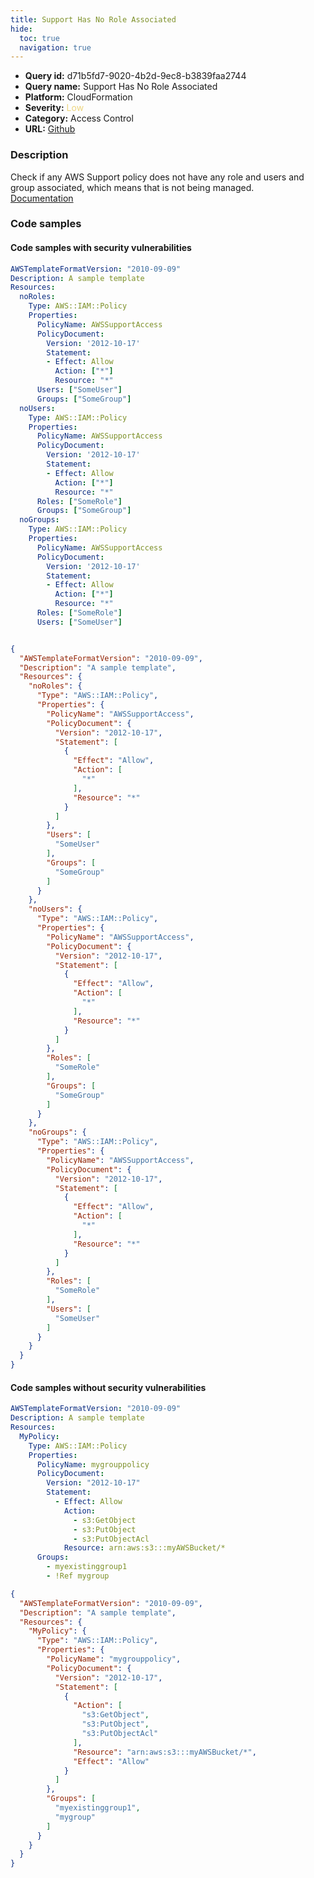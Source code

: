 ```yaml
---
title: Support Has No Role Associated
hide:
  toc: true
  navigation: true
---
```


<style>
  .highlight .hll {
    background-color: #ff171742;
  }
  .md-content {
    max-width: 1100px;
    margin: 0 auto;
  }
</style>

-   **Query id:** d71b5fd7-9020-4b2d-9ec8-b3839faa2744
-   **Query name:** Support Has No Role Associated
-   **Platform:** CloudFormation
-   **Severity:** <span style="color:#edd57e">Low</span>
-   **Category:** Access Control
-   **URL:** [Github](https://github.com/Checkmarx/kics/tree/master/assets/queries/cloudFormation/aws/support_has_no_role_associated)

### Description
Check if any AWS Support policy does not have any role and users and group associated, which means that is not being managed.<br>
[Documentation](https://docs.aws.amazon.com/AWSCloudFormation/latest/UserGuide/aws-resource-iam-policy.html)

### Code samples
#### Code samples with security vulnerabilities
```yaml title="Positive test num. 1 - yaml file" hl_lines="16 4 28"
AWSTemplateFormatVersion: "2010-09-09"
Description: A sample template
Resources:
  noRoles:
    Type: AWS::IAM::Policy
    Properties:
      PolicyName: AWSSupportAccess
      PolicyDocument:
        Version: '2012-10-17'
        Statement:
        - Effect: Allow
          Action: ["*"]
          Resource: "*"
      Users: ["SomeUser"]
      Groups: ["SomeGroup"]
  noUsers:
    Type: AWS::IAM::Policy
    Properties:
      PolicyName: AWSSupportAccess
      PolicyDocument:
        Version: '2012-10-17'
        Statement:
        - Effect: Allow
          Action: ["*"]
          Resource: "*"
      Roles: ["SomeRole"]
      Groups: ["SomeGroup"]
  noGroups:
    Type: AWS::IAM::Policy
    Properties:
      PolicyName: AWSSupportAccess
      PolicyDocument:
        Version: '2012-10-17'
        Statement:
        - Effect: Allow
          Action: ["*"]
          Resource: "*"
      Roles: ["SomeRole"]
      Users: ["SomeUser"]



```
```json title="Positive test num. 2 - json file" hl_lines="29 53 5"
{
  "AWSTemplateFormatVersion": "2010-09-09",
  "Description": "A sample template",
  "Resources": {
    "noRoles": {
      "Type": "AWS::IAM::Policy",
      "Properties": {
        "PolicyName": "AWSSupportAccess",
        "PolicyDocument": {
          "Version": "2012-10-17",
          "Statement": [
            {
              "Effect": "Allow",
              "Action": [
                "*"
              ],
              "Resource": "*"
            }
          ]
        },
        "Users": [
          "SomeUser"
        ],
        "Groups": [
          "SomeGroup"
        ]
      }
    },
    "noUsers": {
      "Type": "AWS::IAM::Policy",
      "Properties": {
        "PolicyName": "AWSSupportAccess",
        "PolicyDocument": {
          "Version": "2012-10-17",
          "Statement": [
            {
              "Effect": "Allow",
              "Action": [
                "*"
              ],
              "Resource": "*"
            }
          ]
        },
        "Roles": [
          "SomeRole"
        ],
        "Groups": [
          "SomeGroup"
        ]
      }
    },
    "noGroups": {
      "Type": "AWS::IAM::Policy",
      "Properties": {
        "PolicyName": "AWSSupportAccess",
        "PolicyDocument": {
          "Version": "2012-10-17",
          "Statement": [
            {
              "Effect": "Allow",
              "Action": [
                "*"
              ],
              "Resource": "*"
            }
          ]
        },
        "Roles": [
          "SomeRole"
        ],
        "Users": [
          "SomeUser"
        ]
      }
    }
  }
}

```


#### Code samples without security vulnerabilities
```yaml title="Negative test num. 1 - yaml file"
AWSTemplateFormatVersion: "2010-09-09"
Description: A sample template
Resources:
  MyPolicy:
    Type: AWS::IAM::Policy
    Properties:
      PolicyName: mygrouppolicy
      PolicyDocument:
        Version: "2012-10-17"
        Statement:
          - Effect: Allow
            Action:
              - s3:GetObject
              - s3:PutObject
              - s3:PutObjectAcl
            Resource: arn:aws:s3:::myAWSBucket/*
      Groups:
        - myexistinggroup1
        - !Ref mygroup

```
```json title="Negative test num. 2 - json file"
{
  "AWSTemplateFormatVersion": "2010-09-09",
  "Description": "A sample template",
  "Resources": {
    "MyPolicy": {
      "Type": "AWS::IAM::Policy",
      "Properties": {
        "PolicyName": "mygrouppolicy",
        "PolicyDocument": {
          "Version": "2012-10-17",
          "Statement": [
            {
              "Action": [
                "s3:GetObject",
                "s3:PutObject",
                "s3:PutObjectAcl"
              ],
              "Resource": "arn:aws:s3:::myAWSBucket/*",
              "Effect": "Allow"
            }
          ]
        },
        "Groups": [
          "myexistinggroup1",
          "mygroup"
        ]
      }
    }
  }
}

```
